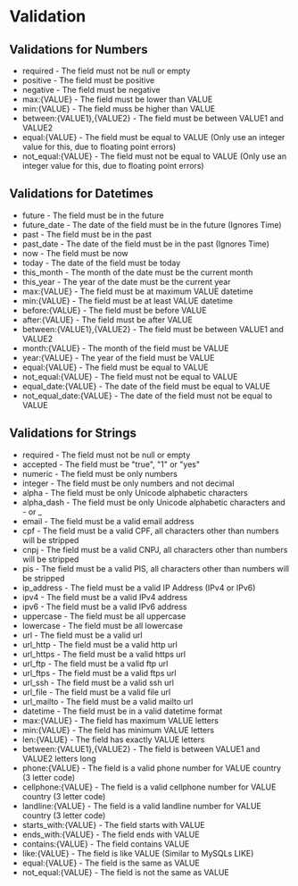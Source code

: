 # Validation

## Validations for Numbers
- required - The field must not be null or empty
- positive - The field must be positive
- negative - The field must be negative
- max:{VALUE} - The field must be lower than VALUE
- min:{VALUE} - The field muss be higher than VALUE
- between:{VALUE1},{VALUE2} - The field must be between VALUE1 and VALUE2
- equal:{VALUE} - The field must be equal to VALUE (Only use an integer value for this, due to floating point errors)
- not_equal:{VALUE} - The field must not be equal to VALUE (Only use an integer value for this, due to floating point errors)


## Validations for Datetimes
- future - The field must be in the future
- future_date - The date of the field must be in the future (Ignores Time)
- past - The field must be in the past
- past_date - The date of the field must be in the past (Ignores Time)
- now - The field must be now
- today - The date of the field must be today
- this_month - The month of the date must be the current month
- this_year - The year of the date must be the current year
- max:{VALUE} - The field must be at maximum VALUE datetime
- min:{VALUE} - The field must be at least VALUE datetime
- before:{VALUE} - The field must be before VALUE
- after:{VALUE} - The field must be after VALUE
- between:{VALUE1},{VALUE2} - The field must be between VALUE1 and VALUE2
- month:{VALUE} - The month of the field must be VALUE
- year:{VALUE} - The year of the field must be VALUE
- equal:{VALUE} - The field must be equal to VALUE
- not_equal:{VALUE} - The field must not be equal to VALUE
- equal_date:{VALUE} - The date of the field must be equal to VALUE
- not_equal_date:{VALUE} - The date of the field must not be equal to VALUE


## Validations for Strings
- required - The field must not be null or empty
- accepted - The field must be "true", "1" or "yes"
- numeric - The field must be only numbers
- integer - The field must be only numbers and not decimal
- alpha - The field must be only Unicode alphabetic characters
- alpha_dash - The field must be only Unicode alphabetic characters and - or _
- email - The field must be a valid email address
- cpf - The field must be a valid CPF, all characters other than numbers will be stripped
- cnpj - The field must be a valid CNPJ, all characters other than numbers will be stripped
- pis - The field must be a valid PIS, all characters other than numbers will be stripped
- ip_address - The field must be a valid IP Address (IPv4 or IPv6)
- ipv4 - The field must be a valid IPv4 address
- ipv6 - The field must be a valid IPv6 address
- uppercase - The field must be all uppercase
- lowercase - The field must be all lowercase
- url - The field must be a valid url
- url_http - The field must be a valid http url 
- url_https - The field must be a valid https url
- url_ftp - The field must be a valid ftp url
- url_ftps - The field must be a valid ftps url
- url_ssh - The field must be a valid ssh url
- url_file - The field must be a valid file url
- url_mailto - The field must be a valid mailto url
- datetime - The field must be in a valid datetime format
- max:{VALUE} - The field has maximum VALUE letters
- min:{VALUE} - The field has minimum VALUE letters
- len:{VALUE} - The field has exactly VALUE letters
- between:{VALUE1},{VALUE2} - The field is between VALUE1 and VALUE2 letters long
- phone:{VALUE} - The field is a valid phone number for VALUE country (3 letter code)
- cellphone:{VALUE} - The field is a valid cellphone number for VALUE country (3 letter code)
- landline:{VALUE} - The field is a valid landline number for VALUE country (3 letter code)
- starts_with:{VALUE} - The field starts with VALUE
- ends_with:{VALUE} - The field ends with VALUE
- contains:{VALUE} - The field contains VALUE
- like:{VALUE} - The field is like VALUE (Similar to MySQLs LIKE)
- equal:{VALUE} - The field is the same as VALUE
- not_equal:{VALUE} - The field is not the same as VALUE 
